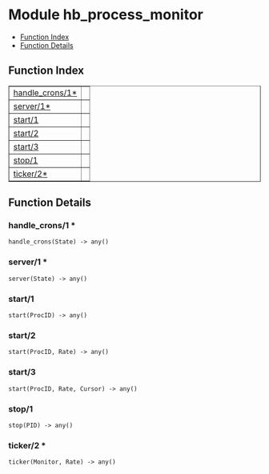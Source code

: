 

# Module hb_process_monitor #
* [Function Index](#index)
* [Function Details](#functions)

<a name="index"></a>

## Function Index ##


<table width="100%" border="1" cellspacing="0" cellpadding="2" summary="function index"><tr><td valign="top"><a href="#handle_crons-1">handle_crons/1*</a></td><td></td></tr><tr><td valign="top"><a href="#server-1">server/1*</a></td><td></td></tr><tr><td valign="top"><a href="#start-1">start/1</a></td><td></td></tr><tr><td valign="top"><a href="#start-2">start/2</a></td><td></td></tr><tr><td valign="top"><a href="#start-3">start/3</a></td><td></td></tr><tr><td valign="top"><a href="#stop-1">stop/1</a></td><td></td></tr><tr><td valign="top"><a href="#ticker-2">ticker/2*</a></td><td></td></tr></table>


<a name="functions"></a>

## Function Details ##

<a name="handle_crons-1"></a>

### handle_crons/1 * ###

`handle_crons(State) -> any()`

<a name="server-1"></a>

### server/1 * ###

`server(State) -> any()`

<a name="start-1"></a>

### start/1 ###

`start(ProcID) -> any()`

<a name="start-2"></a>

### start/2 ###

`start(ProcID, Rate) -> any()`

<a name="start-3"></a>

### start/3 ###

`start(ProcID, Rate, Cursor) -> any()`

<a name="stop-1"></a>

### stop/1 ###

`stop(PID) -> any()`

<a name="ticker-2"></a>

### ticker/2 * ###

`ticker(Monitor, Rate) -> any()`

